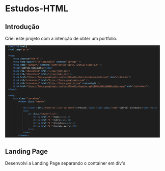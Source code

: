 # <strong>Estudos-HTML</strong> 
## Introdução 
Criei este projeto com a intenção de obter um portfolio.

  <img src="https://github.com/GabrielBielawski1/estudo-html/blob/main/img/introdu%C3%A7%C3%A3o_projeto.png/"/>
  

## Landing Page
Desenvolvi a Landing Page separando o container em div's 

<img src=""/>
